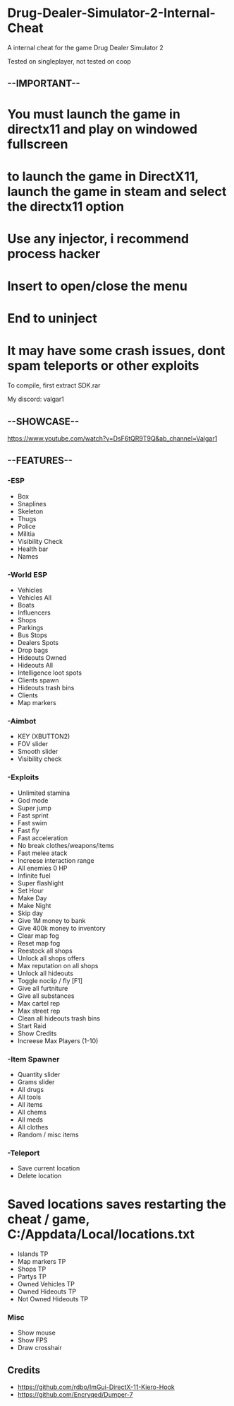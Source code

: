 # Drug-Dealer-Simulator-2-Internal-Cheat
A internal cheat for the game Drug Dealer Simulator 2

Tested on singleplayer, not tested on coop

## --IMPORTANT--
# You must launch the game in directx11 and play on windowed fullscreen
# to launch the game in DirectX11, launch the game in steam and select the directx11 option
# Use any injector, i recommend process hacker
# Insert to open/close the menu
# End to uninject
# It may have some crash issues, dont spam teleports or other exploits

To compile, first extract SDK.rar

My discord: valgar1

## --SHOWCASE--
https://www.youtube.com/watch?v=DsF6tQR9T9Q&ab_channel=Valgar1

## --FEATURES--
### -ESP
- Box
- Snaplines
- Skeleton
- Thugs
- Police
- Militia
- Visibility Check
- Health bar
- Names
### -World ESP
- Vehicles
- Vehicles All
- Boats
- Influencers
- Shops
- Parkings
- Bus Stops
- Dealers Spots
- Drop bags
- Hideouts Owned
- Hideouts All
- Intelligence loot spots
- Clients spawn
- Hideouts trash bins
- Clients
- Map markers
### -Aimbot
- KEY (XBUTTON2)
- FOV slider
- Smooth slider
- Visibility check
### -Exploits
- Unlimited stamina
- God mode
- Super jump
- Fast sprint
- Fast swim
- Fast fly
- Fast acceleration
- No break clothes/weapons/items
- Fast melee atack
- Increese interaction range
- All enemies 0 HP
- Infinite fuel
- Super flashlight
- Set Hour
- Make Day
- Make Night
- Skip day
- Give 1M money to bank
- Give 400k money to inventory
- Clear map fog
- Reset map fog
- Reestock all shops
- Unlock all shops offers
- Max reputation on all shops
- Unlock all hideouts
- Toggle noclip / fly [F1]
- Give all furtniture
- Give all substances
- Max cartel rep
- Max street rep
- Clean all hideouts trash bins
- Start Raid
- Show Credits
- Increese Max Players (1-10)
### -Item Spawner
- Quantity slider
- Grams slider
- All drugs
- All tools
- All items
- All chems
- All meds
- All clothes
- Random / misc items
### -Teleport
- Save current location
- Delete location
# Saved locations saves restarting the cheat / game, C:/Appdata/Local/locations.txt
- Islands TP
- Map markers TP
- Shops TP
- Partys TP
- Owned Vehicles TP
- Owned Hideouts TP
- Not Owned Hideouts TP
### Misc
- Show mouse
- Show FPS
- Draw crosshair

## Credits
- https://github.com/rdbo/ImGui-DirectX-11-Kiero-Hook
- https://github.com/Encryqed/Dumper-7
